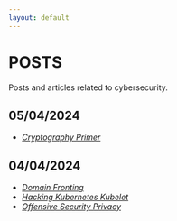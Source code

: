 ```yaml
---
layout: default
---
```



# POSTS

Posts and articles related to cybersecurity.  

## 05/04/2024

- [*Cryptography Primer*](./pages/posts/05-04-24/cryptography-primer.md)  

## 04/04/2024

- [*Domain Fronting*](./pages/posts/04-04-24/domain-fronting.md)
- [*Hacking Kubernetes Kubelet*](./pages/posts/04-04-24/kubernetes.md)
- [*Offensive Security Privacy*](./pages/posts/04-04-24/offsec-privacy.md)





